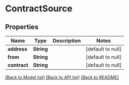 # ContractSource
## Properties

| Name | Type | Description | Notes |
|------------ | ------------- | ------------- | -------------|
| **address** | **String** |  | [default to null] |
| **from** | **String** |  | [default to null] |
| **contract** | **String** |  | [default to null] |

[[Back to Model list]](../README.md#documentation-for-models) [[Back to API list]](../README.md#documentation-for-api-endpoints) [[Back to README]](../README.md)

